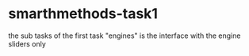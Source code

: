# smarthmethods-task1
the sub tasks of the first task 
"engines" is the interface with the engine sliders only 
